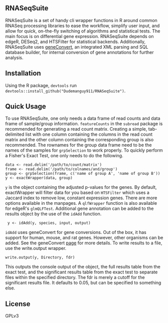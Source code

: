 ## RNASeqSuite

RNASeqSuite is a set of handy cli wrapper functions in R around common RNASeq processing libraries to ease the workflow, simplify user input, and allow for quick, on-the-fly switching of algorithms and statistical tests. The main focus is on differential gene expression. RNASeqSuite depends on edgeR, DESeq2, and HTSFilter for statistical backends. Additionally, RNASeqSuite uses [geneConvert](https://github.com/Dudemanguy911/geneConvert), an integrated XML parsing and SQL database builder, for internal conversion of gene annotations for further analysis.

## Installation
Using the R package, ``devtools`` run ``devtools::install_github("Dudemanguy911/RNASeqSuite")``.

## Quick Usage
To use RNASeqSuite, one only needs a data frame of read counts and data frame of sample/group information. `featureCounts` in the `subread` package is recommended for generating a read count matrix. Creating a simple, tab-delimited list with one column containing the columns in the read count matrix and the other column containing the corresponding group is also recommended. The rownames for the group data frame need to be the names of the samples for ``grpSelection`` to work properly. To quickly perform a Fisher's Exact Test, one only needs to do the following.

```
data <- read.delim('/path/to/count/matrix')
frame <- read.delim('/path/to/colnames/and/group')
group <- grpSelection(frame, c('name of group A', 'name of group B'))
y <- exactWrapper(data, group)
```

``y`` is the object containing the adjusted p-values for the genes. By default, exactWrapper will filter data for you based on ``HTSFilter`` which uses a Jaccard index to remove low, constant expression genes. There are more options available in the manpages. A ``qlfWrapper`` function is also available for edgeR's ``glmQLFTest``. Additional gene annotation can be added to the results object by the use of the ``idAdd`` function.  

`` y <- idAdd(y, species, input, output)``

``idAdd`` uses geneConvert for gene conversions. Out of the box, it has support for human, mouse, and rat genes. However, other organisms can be added. See the geneConvert [page](https://github.com/Dudemanguy911/geneConvert) for more details. To write results to a file, use the write.output wrapper.

``write.output(y, Directory, fdr)``

This outputs the console output of the object, the full results table from the exact test, and the significant results table from the exact test to separate files within the specified directory. The fdr is merely a cutoff for the significant results file. It defaults to 0.05, but can be specified to something else.

## License
GPLv3
